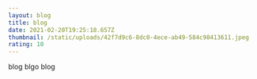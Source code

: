```yaml
---
layout: blog
title: blog
date: 2021-02-20T19:25:18.657Z
thumbnail: /static/uploads/42f7d9c6-8dc0-4ece-ab49-584c98413611.jpeg
rating: 10
---
```

blog blgo blog